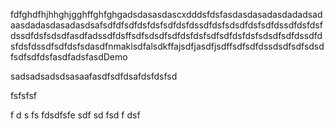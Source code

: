 fdfghdfhjhhghjgghffghfghgadsdasasdascxdddsfdsfasdasdasadasdadadsadaasdadasdasadasdsafsdfdfsdfdsfdsfsdfdsfdssdfdsfsdsdfdsfsdfdssdfdsfdsfdssdfdsfsdsdfasdfadssdfdsffsdfsdsdfsdfdsfdsfsdfsdfdsfdsfsdsdfsdfdssdfdsfdsfdssdfsdfdsfsdasdfnmaklsdfalsdkffajsdfjasdfjsdffsdfsdfdssdsdfsdfsdsdfsdfsdfdsfasdfadsfasdDemo


sadsadsadsdsasaafasdfsdfdsafdsfdsfsd


fsfsfsf

f
d
s
fs
fdsdfsfe 
sdf
sd
fsd
f
dsf
